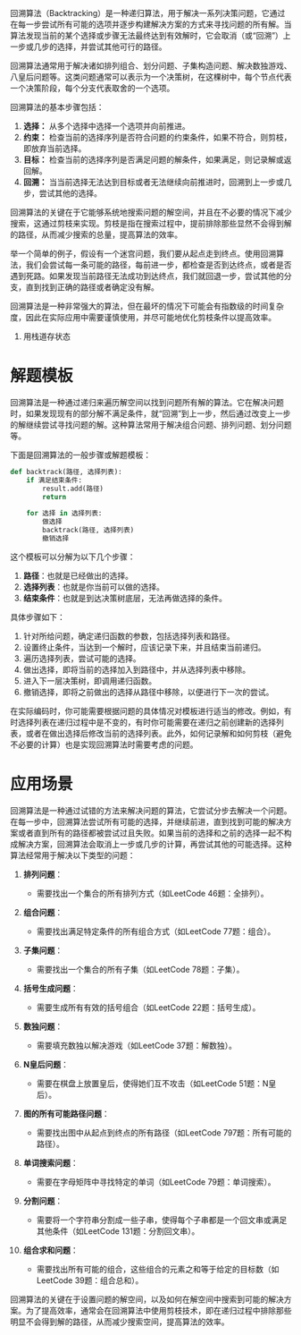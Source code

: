 
回溯算法（Backtracking）是一种递归算法，用于解决一系列决策问题，它通过在每一步尝试所有可能的选项并逐步构建解决方案的方式来寻找问题的所有解。当算法发现当前的某个选择或步骤无法最终达到有效解时，它会取消（或“回溯”）上一步或几步的选择，并尝试其他可行的路径。

回溯算法通常用于解决诸如排列组合、划分问题、子集构造问题、解决数独游戏、八皇后问题等。这类问题通常可以表示为一个决策树，在这棵树中，每个节点代表一个决策阶段，每个分支代表取舍的一个选项。

回溯算法的基本步骤包括：

1. **选择：** 从多个选择中选择一个选项并向前推进。
2. **约束：** 检查当前的选择序列是否符合问题的约束条件，如果不符合，则剪枝，即放弃当前选择。
3. **目标：** 检查当前的选择序列是否满足问题的解条件，如果满足，则记录解或返回解。
4. **回溯：** 当当前选择无法达到目标或者无法继续向前推进时，回溯到上一步或几步，尝试其他的选择。

回溯算法的关键在于它能够系统地搜索问题的解空间，并且在不必要的情况下减少搜索，这通过剪枝来实现。剪枝是指在搜索过程中，提前排除那些显然不会得到解的路径，从而减少搜索的总量，提高算法的效率。

举一个简单的例子，假设有一个迷宫问题，我们要从起点走到终点。使用回溯算法，我们会尝试每一条可能的路径，每前进一步，都检查是否到达终点，或者是否遇到死路。如果发现当前路径无法成功到达终点，我们就回退一步，尝试其他的分支，直到找到正确的路径或者确定没有解。

回溯算法是一种非常强大的算法，但在最坏的情况下可能会有指数级的时间复杂度，因此在实际应用中需要谨慎使用，并尽可能地优化剪枝条件以提高效率。

 1. 用栈道存状态

# 解题模板

回溯算法是一种通过递归来遍历解空间以找到问题所有解的算法。它在解决问题时，如果发现现有的部分解不满足条件，就“回溯”到上一步，然后通过改变上一步的解继续尝试寻找问题的解。这种算法常用于解决组合问题、排列问题、划分问题等。

下面是回溯算法的一般步骤或解题模板：

```python
def backtrack(路径, 选择列表):
    if 满足结束条件:
        result.add(路径)
        return
    
    for 选择 in 选择列表:
        做选择
        backtrack(路径, 选择列表)
        撤销选择
```

这个模板可以分解为以下几个步骤：

1. **路径**：也就是已经做出的选择。
2. **选择列表**：也就是你当前可以做的选择。
3. **结束条件**：也就是到达决策树底层，无法再做选择的条件。

具体步骤如下：

1. 针对所给问题，确定递归函数的参数，包括选择列表和路径。
2. 设置终止条件，当达到一个解时，应该记录下来，并且结束当前递归。
3. 遍历选择列表，尝试可能的选择。
4. 做出选择，即将当前的选择加入到路径中，并从选择列表中移除。
5. 进入下一层决策树，即调用递归函数。
6. 撤销选择，即将之前做出的选择从路径中移除，以便进行下一次的尝试。

在实际编码时，你可能需要根据问题的具体情况对模板进行适当的修改。例如，有时选择列表在递归过程中是不变的，有时你可能需要在递归之前创建新的选择列表，或者在做出选择后修改当前的选择列表。此外，如何记录解和如何剪枝（避免不必要的计算）也是实现回溯算法时需要考虑的问题。

# 应用场景

回溯算法是一种通过试错的方法来解决问题的算法，它尝试分步去解决一个问题。在每一步中，回溯算法尝试所有可能的选择，并继续前进，直到找到可能的解决方案或者直到所有的路径都被尝试过且失败。如果当前的选择和之前的选择一起不构成解决方案，回溯算法会取消上一步或几步的计算，再尝试其他的可能选择。这种算法经常用于解决以下类型的问题：

1. **排列问题**：
   - 需要找出一个集合的所有排列方式（如LeetCode 46题：全排列）。

2. **组合问题**：
   - 需要找出满足特定条件的所有组合方式（如LeetCode 77题：组合）。

3. **子集问题**：
   - 需要找出一个集合的所有子集（如LeetCode 78题：子集）。

4. **括号生成问题**：
   - 需要生成所有有效的括号组合（如LeetCode 22题：括号生成）。

5. **数独问题**：
   - 需要填充数独以解决游戏（如LeetCode 37题：解数独）。

6. **N皇后问题**：
   - 需要在棋盘上放置皇后，使得她们互不攻击（如LeetCode 51题：N皇后）。

7. **图的所有可能路径问题**：
   - 需要找出图中从起点到终点的所有路径（如LeetCode 797题：所有可能的路径）。

8. **单词搜索问题**：
   - 需要在字母矩阵中寻找特定的单词（如LeetCode 79题：单词搜索）。

9. **分割问题**：
   - 需要将一个字符串分割成一些子串，使得每个子串都是一个回文串或满足其他条件（如LeetCode 131题：分割回文串）。

10. **组合求和问题**：
    - 需要找出所有可能的组合，这些组合的元素之和等于给定的目标数（如LeetCode 39题：组合总和）。

回溯算法的关键在于设置问题的解空间，以及如何在解空间中搜索到可能的解决方案。为了提高效率，通常会在回溯算法中使用剪枝技术，即在递归过程中排除那些明显不会得到解的路径，从而减少搜索空间，提高算法的效率。